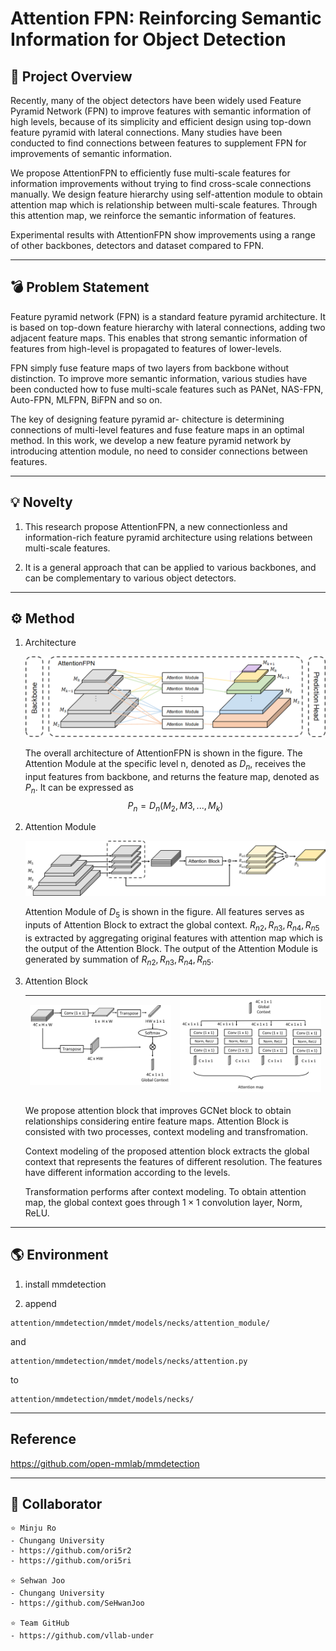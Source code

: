 # Attention FPN: Reinforcing Semantic Information for Object Detection

## 🧾 Project Overview

Recently, many of the object detectors have been widely used Feature Pyramid Network (FPN) to improve features with semantic information of high levels, because of its simplicity and efficient design using top-down feature pyramid with lateral connections. Many studies have been conducted to find connections between features to supplement FPN for improvements of semantic information.

We propose AttentionFPN to efficiently fuse multi-scale features for information improvements without trying to find cross-scale connections manually. We design feature hierarchy using self-attention module to obtain attention map which is relationship between multi-scale features. Through this attention map, we reinforce the semantic information of features.

Experimental results with AttentionFPN show improvements using a range of other backbones, detectors and dataset compared to FPN.

---

## 💣 Problem Statement

Feature pyramid network (FPN) is a standard feature pyramid architecture. It is based on top-down feature hierarchy with lateral connections, adding two adjacent feature maps. This enables that strong semantic information of features from high-level is propagated to features of lower-levels.

FPN simply fuse feature maps of two layers from backbone without distinction. To improve more semantic information, various studies have been conducted how to fuse multi-scale features such as PANet, NAS-FPN, Auto-FPN, MLFPN, BiFPN and so on.

The key of designing feature pyramid ar- chitecture is determining connections of multi-level features and fuse feature maps in an optimal method. In this work, we develop a new feature pyramid network by introducing attention module, no need to consider connections between features.

---

## 💡 Novelty

1. This research propose AttentionFPN, a new connectionless and information-rich feature pyramid architecture using relations between multi-scale features.

2. It is a general approach that can be applied to various backbones, and can be complementary to various object detectors.

---

## ⚙ Method

1. Architecture

   ![figure1](./image/architecture_v2.png)

   The overall architecture of AttentionFPN is shown in the figure. The Attention Module at the specific level n, denoted as $D_{n}$, receives the input features from backbone, and returns the feature map, denoted as $P_{n}$. It can be expressed as $$P_{n} = D_{n}(M_{2}, M{3}, ..., M_{k})$$

2. Attention Module

   ![figure2](./image/architecture_p5.png)

   Attention Module of $D_{5}$ is shown in the figure. All features serves as inputs of Attention Block to extract the global context. ${R_{n2}, R_{n3}, R_{n4}, R_{n5}}$ is extracted by aggregating original features with attention map which is the output of the Attention Block. The output of the Attention Module is generated by summation of ${R_{n2}, R_{n3}, R_{n4}, R_{n5}}$.

3. Attention Block

   | ![figure3](./image/attention_module_CM.png) | ![figure4](./image/attention_module_T.png) |
   | --------------------------------------------------- | -------------------------------------------------- |

   We propose attention block that improves GCNet block to obtain relationships considering entire feature maps. Attention Block is consisted with two processes, context modeling and transfromation.

   Context modeling of the proposed attention block extracts the global context that represents the features of different resolution. The features have different information according to the levels.

   Transformation performs after context modeling. To obtain attention map, the global context goes through $1\times1$ convolution layer, Norm, ReLU.

---

## 🌎 Environment

1.  install mmdetection

2.  append

```
attention/mmdetection/mmdet/models/necks/attention_module/
```

and

```
attention/mmdetection/mmdet/models/necks/attention.py
```

to

```
attention/mmdetection/mmdet/models/necks/
```

---

## Reference

https://github.com/open-mmlab/mmdetection

---

## 👼 Collaborator

```
⭐️ Minju Ro
- Chungang University
- https://github.com/ori5r2
- https://github.com/ori5ri

⭐️ Sehwan Joo
- Chungang University
- https://github.com/SeHwanJoo

⭐️ Team GitHub
- https://github.com/vllab-under

```
